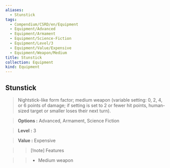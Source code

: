 ```yaml
---
aliases:
  - Stunstick
tags:
  - Compendium/CSRD/en/Equipment
  - Equipment/Advanced
  - Equipment/Armament
  - Equipment/Science-Fiction
  - Equipment/Level/3
  - Equipment/Value/Expensive
  - Equipment/Weapon/Medium
title: Stunstick
collection: Equipment
kind: Equipment
---
```

## Stunstick    
    
>Nightstick-like form factor; medium weapon (variable setting: 0, 2, 4, or 6 points of damage; if setting is set to 2 or fewer hit points, human-sized target or smaller loses their next turn).    
> **Options :** Advanced, Armament, Science Fiction    
> **Level :** 3    
> **Value :** Expensive    
>>[!note] Features    
>> - Medium weapon